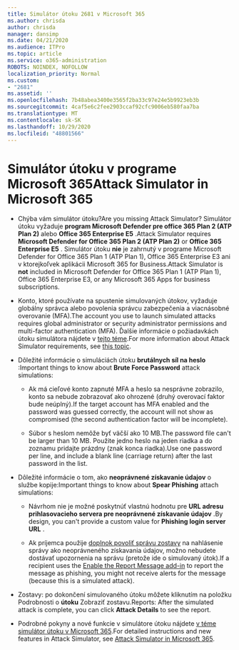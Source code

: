 ```yaml
---
title: Simulátor útoku 2681 v Microsoft 365
ms.author: chrisda
author: chrisda
manager: dansimp
ms.date: 04/21/2020
ms.audience: ITPro
ms.topic: article
ms.service: o365-administration
ROBOTS: NOINDEX, NOFOLLOW
localization_priority: Normal
ms.custom:
- "2681"
ms.assetid: ''
ms.openlocfilehash: 7b48abea3400e3565f2ba33c97e24e5b9923eb3b
ms.sourcegitcommit: 4caf5e6c2fee2903ccaf92cfc9006eb580faa7ba
ms.translationtype: MT
ms.contentlocale: sk-SK
ms.lasthandoff: 10/29/2020
ms.locfileid: "48801566"
---
```

# <a name="attack-simulator-in-microsoft-365"></a><span data-ttu-id="fd036-102">Simulátor útoku v programe Microsoft 365</span><span class="sxs-lookup"><span data-stu-id="fd036-102">Attack Simulator in Microsoft 365</span></span>

- <span data-ttu-id="fd036-103">Chýba vám simulátor útoku?</span><span class="sxs-lookup"><span data-stu-id="fd036-103">Are you missing Attack Simulator?</span></span> <span data-ttu-id="fd036-104">Simulátor útoku vyžaduje **program Microsoft Defender pre office 365 Plan 2 (ATP Plan 2)** alebo **Office 365 Enterprise E5** .</span><span class="sxs-lookup"><span data-stu-id="fd036-104">Attack Simulator requires **Microsoft Defender for Office 365 Plan 2 (ATP Plan 2)** or **Office 365 Enterprise E5** .</span></span> <span data-ttu-id="fd036-105">Simulátor útoku **nie** je zahrnutý v programe Microsoft Defender for Office 365 Plan 1 (ATP Plan 1), Office 365 Enterprise E3 ani v ktorejkoľvek aplikácii Microsoft 365 for Business.</span><span class="sxs-lookup"><span data-stu-id="fd036-105">Attack Simulator is **not** included in Microsoft Defender for Office 365 Plan 1 (ATP Plan 1), Office 365 Enterprise E3, or any Microsoft 365 Apps for business subscriptions.</span></span>

- <span data-ttu-id="fd036-106">Konto, ktoré používate na spustenie simulovaných útokov, vyžaduje globálny správca alebo povolenia správcu zabezpečenia a viacnásobné overovanie (MFA).</span><span class="sxs-lookup"><span data-stu-id="fd036-106">The account you use to launch simulated attacks requires global administrator or security administrator permissions and multi-factor authentication (MFA).</span></span> <span data-ttu-id="fd036-107">Ďalšie informácie o požiadavkách útoku simulátora nájdete v [tejto téme](https://docs.microsoft.com/microsoft-365/security/office-365-security/attack-simulator).</span><span class="sxs-lookup"><span data-stu-id="fd036-107">For more information about Attack Simulator requirements, see [this topic](https://docs.microsoft.com/microsoft-365/security/office-365-security/attack-simulator).</span></span>

- <span data-ttu-id="fd036-108">Dôležité informácie o simuláciách útoku **brutálnych síl na heslo** :</span><span class="sxs-lookup"><span data-stu-id="fd036-108">Important things to know about **Brute Force Password** attack simulations:</span></span>

  - <span data-ttu-id="fd036-109">Ak má cieľové konto zapnuté MFA a heslo sa nesprávne zobrazilo, konto sa nebude zobrazovať ako ohrozené (druhý overovací faktor bude neúplný).</span><span class="sxs-lookup"><span data-stu-id="fd036-109">If the target account has MFA enabled and the password was guessed correctly, the account will not show as compromised (the second authentication factor will be incomplete).</span></span>

  - <span data-ttu-id="fd036-110">Súbor s heslom nemôže byť väčší ako 10 MB.</span><span class="sxs-lookup"><span data-stu-id="fd036-110">The password file can't be larger than 10 MB.</span></span> <span data-ttu-id="fd036-111">Použite jedno heslo na jeden riadka a do zoznamu pridajte prázdny (znak konca riadka).</span><span class="sxs-lookup"><span data-stu-id="fd036-111">Use one password per line, and include a blank line (carriage return) after the last password in the list.</span></span>

- <span data-ttu-id="fd036-112">Dôležité informácie o tom, ako **neoprávnené získavanie údajov** o službe kopije:</span><span class="sxs-lookup"><span data-stu-id="fd036-112">Important things to know about **Spear Phishing** attach simulations:</span></span>

  - <span data-ttu-id="fd036-113">Návrhom nie je možné poskytnúť vlastnú hodnotu pre **URL adresu prihlasovacieho servera pre neoprávnené získavanie údajov** .</span><span class="sxs-lookup"><span data-stu-id="fd036-113">By design, you can't provide a custom value for **Phishing login server URL** .</span></span>

  - <span data-ttu-id="fd036-114">Ak príjemca použije [doplnok povoliť správu zostavy](https://docs.microsoft.com/microsoft-365/security/office-365-security/enable-the-report-message-add-in) na nahlásenie správy ako neoprávneného získavania údajov, možno nebudete dostávať upozornenia na správu (pretože ide o simulovaný útok).</span><span class="sxs-lookup"><span data-stu-id="fd036-114">If a recipient uses the [Enable the Report Message add-in](https://docs.microsoft.com/microsoft-365/security/office-365-security/enable-the-report-message-add-in) to report the message as phishing, you might not receive alerts for the message (because this is a simulated attack).</span></span>

- <span data-ttu-id="fd036-115">Zostavy: po dokončení simulovaného útoku môžete kliknutím na položku Podrobnosti o **útoku** Zobraziť zostavu.</span><span class="sxs-lookup"><span data-stu-id="fd036-115">Reports: After the simulated attack is complete, you can click **Attack Details** to see the report.</span></span>

- <span data-ttu-id="fd036-116">Podrobné pokyny a nové funkcie v simulátore útoku nájdete [v téme simulátor útoku v Microsoft 365](https://docs.microsoft.com/microsoft-365/security/office-365-security/attack-simulator).</span><span class="sxs-lookup"><span data-stu-id="fd036-116">For detailed instructions and new features in Attack Simulator, see [Attack Simulator in Microsoft 365](https://docs.microsoft.com/microsoft-365/security/office-365-security/attack-simulator).</span></span>
